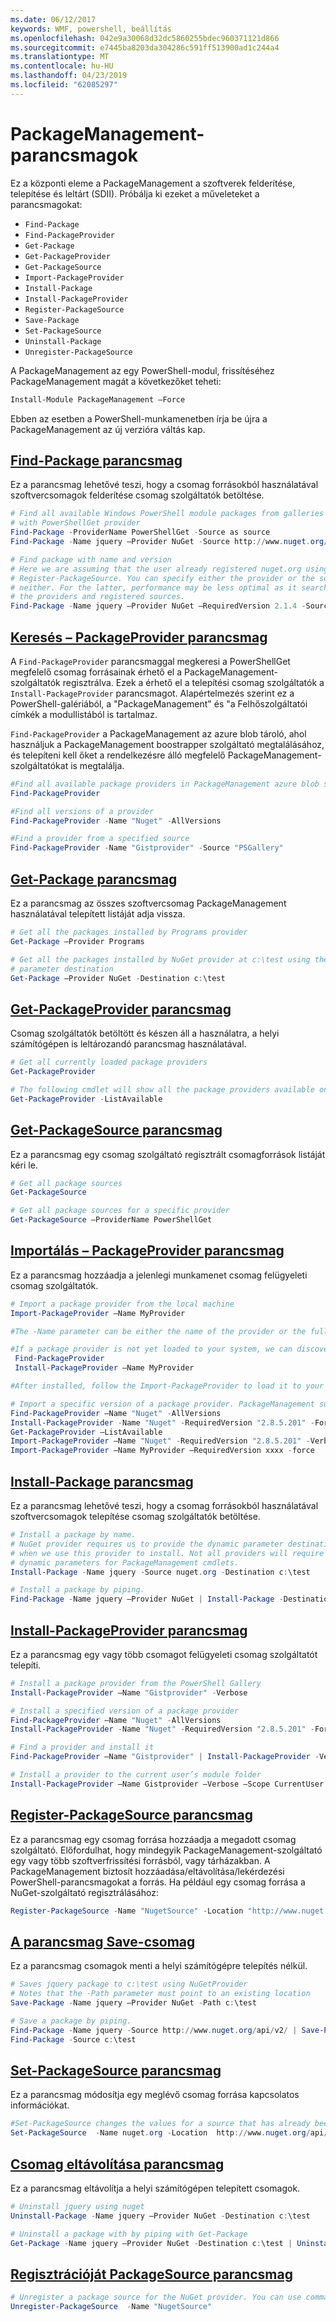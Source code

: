```yaml
---
ms.date: 06/12/2017
keywords: WMF, powershell, beállítás
ms.openlocfilehash: 042e9a30068d32dc5860255bdec960371121d866
ms.sourcegitcommit: e7445ba8203da304286c591ff513900ad1c244a4
ms.translationtype: MT
ms.contentlocale: hu-HU
ms.lasthandoff: 04/23/2019
ms.locfileid: "62085297"
---
```

# <a name="packagemanagement-cmdlets"></a>PackageManagement-parancsmagok

Ez a központi eleme a PackageManagement a szoftverek felderítése, telepítése és leltárt (SDII). Próbálja ki ezeket a műveleteket a parancsmagokat:

- `Find-Package`
- `Find-PackageProvider`
- `Get-Package`
- `Get-PackageProvider`
- `Get-PackageSource`
- `Import-PackageProvider`
- `Install-Package`
- `Install-PackageProvider`
- `Register-PackageSource`
- `Save-Package`
- `Set-PackageSource`
- `Uninstall-Package`
- `Unregister-PackageSource`

A PackageManagement az egy PowerShell-modul, frissítéséhez PackageManagement magát a következőket teheti:

```powershell
Install-Module PackageManagement –Force
```

Ebben az esetben a PowerShell-munkamenetben írja be újra a PackageManagement az új verzióra váltás kap.

## <a name="find-package-cmdletpowershellmodulepackagemanagementfind-package"></a>[Find-Package parancsmag](/powershell/module/PackageManagement/Find-Package)

Ez a parancsmag lehetővé teszi, hogy a csomag forrásokból használatával szoftvercsomagok felderítése csomag szolgáltatók betöltése.

```powershell
# Find all available Windows PowerShell module packages from galleries registered
# with PowerShellGet provider
Find-Package -ProviderName PowerShellGet -Source as source
Find-Package -Name jquery –Provider NuGet -Source http://www.nuget.org/api/v2/

# Find package with name and version
# Here we are assuming that the user already registered nuget.org using
# Register-PackageSource. You can specify either the provider or the source, or
# neither. For the latter, performance may be less optimal as it searches through all
# the providers and registered sources.
Find-Package -Name jquery –Provider NuGet –RequiredVersion 2.1.4 -Source nuget.org
```

## <a name="find-packageprovider-cmdletpowershellmodulepackagemanagementfind-packageprovider"></a>[Keresés – PackageProvider parancsmag](/powershell/module/PackageManagement/Find-PackageProvider)

A `Find-PackageProvider` parancsmaggal megkeresi a PowerShellGet megfelelő csomag forrásainak érhető el a PackageManagement-szolgáltatók regisztrálva. Ezek a érhető el a telepítési csomag szolgáltatók a `Install-PackageProvider` parancsmagot. Alapértelmezés szerint ez a PowerShell-galériából, a "PackageManagement" és "a Felhőszolgáltatói címkék a modullistából is tartalmaz.

`Find-PackageProvider` a PackageManagement az azure blob tároló, ahol használjuk a PackageManagement boostrapper szolgáltató megtalálásához, és telepíteni kell őket a rendelkezésre álló megfelelő PackageManagement-szolgáltatókat is megtalálja.

```powershell
#Find all available package providers in PackageManagement azure blob store as well as in PowerShellGallery.com
Find-PackageProvider

#Find all versions of a provider
Find-PackageProvider -Name "Nuget" -AllVersions

#Find a provider from a specified source
Find-PackageProvider -Name "Gistprovider" -Source "PSGallery"
```

## <a name="get-package-cmdletpowershellmodulepackagemanagementget-package"></a>[Get-Package parancsmag](/powershell/module/PackageManagement/Get-Package)

Ez a parancsmag az összes szoftvercsomag PackageManagement használatával telepített listáját adja vissza.

```powershell
# Get all the packages installed by Programs provider
Get-Package –Provider Programs

# Get all the packages installed by NuGet provider at c:\test using the dynamic
# parameter destination
Get-Package –Provider NuGet -Destination c:\test
```

## <a name="get-packageprovider-cmdletpowershellmodulepackagemanagementget-packageprovider"></a>[Get-PackageProvider parancsmag](/powershell/module/PackageManagement/Get-PackageProvider)

Csomag szolgáltatók betöltött és készen áll a használatra, a helyi számítógépen is leltározandó parancsmag használatával.

```powershell
# Get all currently loaded package providers
Get-PackageProvider

# The following cmdlet will show all the package providers available on the machine (including those that are not loaded):
Get-PackageProvider -ListAvailable
```

## <a name="get-packagesource-cmdletpowershellmodulepackagemanagementget-packagesource"></a>[Get-PackageSource parancsmag](/powershell/module/PackageManagement/Get-PackageSource)

Ez a parancsmag egy csomag szolgáltató regisztrált csomagforrások listáját kéri le.

```powershell
# Get all package sources
Get-PackageSource

# Get all package sources for a specific provider
Get-PackageSource –ProviderName PowerShellGet
```

## <a name="import-packageprovider-cmdletpowershellmodulepackagemanagementimport-packageprovider"></a>[Importálás – PackageProvider parancsmag](/powershell/module/PackageManagement/Import-PackageProvider)

Ez a parancsmag hozzáadja a jelenlegi munkamenet csomag felügyeleti csomag szolgáltatók.

```powershell
# Import a package provider from the local machine
Import-PackageProvider –Name MyProvider

#The -Name parameter can be either the name of the provider or the full path to the provider. Currently, we support .dll, .exe and.psm1 for the full path case. If the name of the provider is used for the -Name parameter, then additional version parameters such as -RequiredVersion, -MinimumVersion and -MaximumVersion may be specified. Otherwise, the latest version of the provider will be imported.

#If a package provider is not yet loaded to your system, we can discover and install on-demand. You can use explicit discovery and install cmdlets to do so:
 Find-PackageProvider
 Install-PackageProvider –Name MyProvider

#After installed, follow the Import-PackageProvider to load it to your system.

# Import a specific version of a package provider. PackageManagement supports installations of multiple versions of a package provider using PackageProvider cmdlets (not by bootstrapper provider). You can install another version of a package provider given that you already have one up running by:
Find-PackageProvider –Name "Nuget" -AllVersions
Install-PackageProvider -Name "Nuget" -RequiredVersion "2.8.5.201" -Force
Get-PackageProvider –ListAvailable
Import-PackageProvider –Name "Nuget" -RequiredVersion "2.8.5.201" -Verbose
Import-PackageProvider –Name MyProvider –RequiredVersion xxxx -force
```

## <a name="install-package-cmdletpowershellmodulepackagemanagementinstall-package"></a>[Install-Package parancsmag](/powershell/module/PackageManagement/Install-Package)

Ez a parancsmag lehetővé teszi, hogy a csomag forrásokból használatával szoftvercsomagok telepítése csomag szolgáltatók betöltése.

```powershell
# Install a package by name.
# NuGet provider requires us to provide the dynamic parameter destination path
# when we use this provider to install. Not all providers will require you to supply
# dynamic parameters for PackageManagement cmdlets.
Install-Package -Name jquery -Source nuget.org -Destination c:\test

# Install a package by piping.
Find-Package -Name jquery –Provider NuGet | Install-Package -Destination c:\test
```

## <a name="install-packageprovider-cmdletpowershellmodulepackagemanagementinstall-packageprovider"></a>[Install-PackageProvider parancsmag](/powershell/module/PackageManagement/Install-PackageProvider)

Ez a parancsmag egy vagy több csomagot felügyeleti csomag szolgáltatót telepíti.

```powershell
# Install a package provider from the PowerShell Gallery
Install-PackageProvider –Name "Gistprovider" -Verbose

# Install a specified version of a package provider
Find-PackageProvider –Name "Nuget" -AllVersions
Install-PackageProvider -Name "Nuget" -RequiredVersion "2.8.5.201" -Force

# Find a provider and install it
Find-PackageProvider –Name "Gistprovider" | Install-PackageProvider -Verbose

# Install a provider to the current user’s module folder
Install-PackageProvider –Name Gistprovider –Verbose –Scope CurrentUser
```

## <a name="register-packagesource-cmdletpowershellmodulepackagemanagementregister-packagesource"></a>[Register-PackageSource parancsmag](/powershell/module/PackageManagement/Register-PackageSource)

Ez a parancsmag egy csomag forrása hozzáadja a megadott csomag szolgáltató.
Előfordulhat, hogy mindegyik PackageManagement-szolgáltató egy vagy több szoftverfrissítési forrásból, vagy tárházakban. A PackageManagement biztosít hozzáadása/eltávolítása/lekérdezési PowerShell-parancsmagokat a forrás. Ha például egy csomag forrása a NuGet-szolgáltató regisztrálásához:

```powershell
Register-PackageSource -Name "NugetSource" -Location "http://www.nuget.org/api/v2" –ProviderName nuget
```

## <a name="save-package-cmdletpowershellmodulepackagemanagementsave-package"></a>[A parancsmag Save-csomag](/powershell/module/PackageManagement/Save-Package)

Ez a parancsmag csomagok menti a helyi számítógépre telepítés nélkül.

```powershell
# Saves jquery package to c:\test using NuGetProvider
# Notes that the -Path parameter must point to an existing location
Save-Package -Name jquery –Provider NuGet -Path c:\test

# Save a package by piping.
Find-Package -Name jquery -Source http://www.nuget.org/api/v2/ | Save-Package -Path c:\test
Find-Package -Source c:\test
```

## <a name="set-packagesource-cmdletpowershellmodulepackagemanagementset-packagesource"></a>[Set-PackageSource parancsmag](/powershell/module/PackageManagement/Set-PackageSource)

Ez a parancsmag módosítja egy meglévő csomag forrása kapcsolatos információkat.

```powershell
#Set-PackageSource changes the values for a source that has already been registered by running the Register-PackageSource cmdlet. By #running Set-PackageSource, you can change the source name and location.
Set-PackageSource  -Name nuget.org -Location  http://www.nuget.org/api/v2 -NewName nuget2 -NewLocation https://www.nuget.org/api/v2
```

## <a name="uninstall-package-cmdletpowershellmodulepackagemanagementuninstall-package"></a>[Csomag eltávolítása parancsmag](/powershell/module/PackageManagement/Uninstall-Package)

Ez a parancsmag eltávolítja a helyi számítógépen telepített csomagok.

```powershell
# Uninstall jquery using nuget
Uninstall-Package -Name jquery –Provider NuGet -Destination c:\test

# Uninstall a package with by piping with Get-Package
Get-Package -Name jquery –Provider NuGet -Destination c:\test | Uninstall-Package
```

## <a name="unregister-packagesource-cmdletpowershellmodulepackagemanagementunregister-packagesource"></a>[Regisztrációját PackageSource parancsmag](/powershell/module/PackageManagement/Unregister-PackageSource)

```powershell
# Unregister a package source for the NuGet provider. You can use command Unregister-PackageSource, to disconnect with a repository, and Get-PackageSource, to discover what the repositories are associated with that provider.
Unregister-PackageSource  -Name "NugetSource"
```